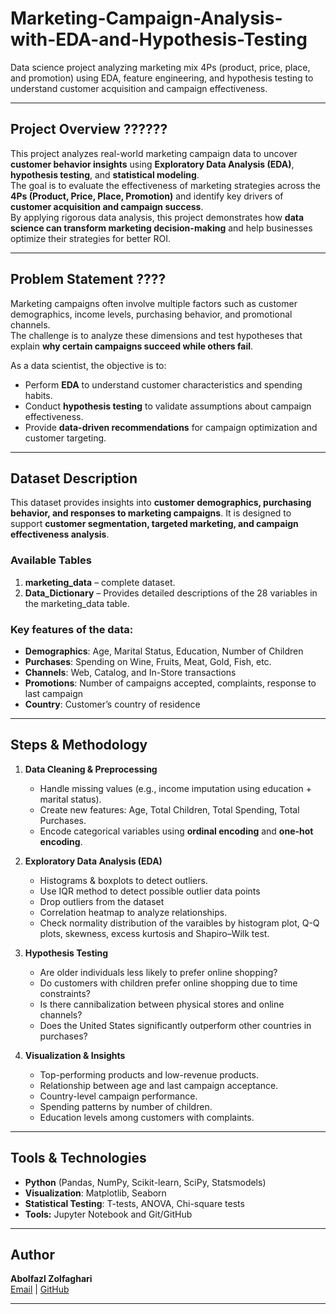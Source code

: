 # Marketing-Campaign-Analysis-with-EDA-and-Hypothesis-Testing

Data science project analyzing marketing mix 4Ps (product, price, place, and promotion) using EDA, feature engineering, and hypothesis testing to understand customer acquisition and campaign effectiveness.

---

## Project Overview ??????  
This project analyzes real-world marketing campaign data to uncover **customer behavior insights** using **Exploratory Data Analysis (EDA)**, **hypothesis testing**, and **statistical modeling**.  
The goal is to evaluate the effectiveness of marketing strategies across the **4Ps (Product, Price, Place, Promotion)** and identify key drivers of **customer acquisition and campaign success**.  
By applying rigorous data analysis, this project demonstrates how **data science can transform marketing decision-making** and help businesses optimize their strategies for better ROI.  

---

## Problem Statement  ????
Marketing campaigns often involve multiple factors such as customer demographics, income levels, purchasing behavior, and promotional channels.  
The challenge is to analyze these dimensions and test hypotheses that explain **why certain campaigns succeed while others fail**.  

As a data scientist, the objective is to:  
- Perform **EDA** to understand customer characteristics and spending habits.  
- Conduct **hypothesis testing** to validate assumptions about campaign effectiveness.  
- Provide **data-driven recommendations** for campaign optimization and customer targeting.  

---

## Dataset Description
This dataset provides insights into **customer demographics, purchasing behavior, and responses to marketing campaigns**. It is designed to support **customer segmentation, targeted marketing, and campaign effectiveness analysis**.

### Available Tables
1. **marketing_data** – complete dataset.  
2. **Data_Dictionary** – Provides detailed descriptions of the 28 variables in the marketing_data table.

### Key features of the data:  
- **Demographics**: Age, Marital Status, Education, Number of Children  
- **Purchases**: Spending on Wine, Fruits, Meat, Gold, Fish, etc.  
- **Channels**: Web, Catalog, and In-Store transactions  
- **Promotions**: Number of campaigns accepted, complaints, response to last campaign  
- **Country**: Customer’s country of residence 

---

## Steps & Methodology

1. **Data Cleaning & Preprocessing**  
   - Handle missing values (e.g., income imputation using education + marital status).  
   - Create new features: Age, Total Children, Total Spending, Total Purchases.  
   - Encode categorical variables using **ordinal encoding** and **one-hot encoding**.  

2. **Exploratory Data Analysis (EDA)**  
   - Histograms & boxplots to detect outliers.
   - Use IQR method to detect possible outlier data points
   - Drop outliers from the dataset
   - Correlation heatmap to analyze relationships.
   - Check normality distribution of the varaibles by histogram plot, Q-Q plots, skewness, excess kurtosis and Shapiro–Wilk test.

3. **Hypothesis Testing**  
   - Are older individuals less likely to prefer online shopping?  
   - Do customers with children prefer online shopping due to time constraints?  
   - Is there cannibalization between physical stores and online channels?  
   - Does the United States significantly outperform other countries in purchases?  

4. **Visualization & Insights**  
   - Top-performing products and low-revenue products.  
   - Relationship between age and last campaign acceptance.  
   - Country-level campaign performance.  
   - Spending patterns by number of children.  
   - Education levels among customers with complaints.  

---

## Tools & Technologies
- **Python** (Pandas, NumPy, Scikit-learn, SciPy, Statsmodels)  
- **Visualization**: Matplotlib, Seaborn  
- **Statistical Testing**: T-tests, ANOVA, Chi-square tests  
- **Tools:** Jupyter Notebook and Git/GitHub  

---


## Author

**Abolfazl Zolfaghari**  
[Email](ab.zolfaghari.abbasghaleh) | [GitHub](https://github.com/abolfazl6678)

---









